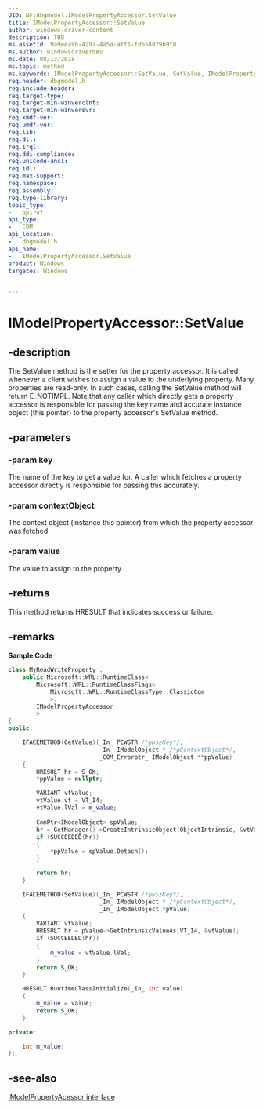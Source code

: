 ```yaml
---
UID: NF:dbgmodel.IModelPropertyAccessor.SetValue
title: IModelPropertyAccessor::SetValue
author: windows-driver-content
description: TBD
ms.assetid: 9a9eea9b-4297-4a5a-aff1-fd658d79b9f8
ms.author: windowsdriverdev
ms.date: 08/13/2018 
ms.topic: method
ms.keywords: IModelPropertyAccessor::SetValue, SetValue, IModelPropertyAccessor.SetValue, IModelPropertyAccessor::SetValue, IModelPropertyAccessor.SetValue
req.header: dbgmodel.h
req.include-header:
req.target-type:
req.target-min-winverclnt:
req.target-min-winversvr:
req.kmdf-ver:
req.umdf-ver:
req.lib:
req.dll:
req.irql: 
req.ddi-compliance:
req.unicode-ansi:
req.idl:
req.max-support:
req.namespace:
req.assembly:
req.type-library: 
topic_type: 
-	apiref
api_type: 
-	COM
api_location: 
-	dbgmodel.h
api_name: 
-	IModelPropertyAccessor.SetValue
product: Windows
targetos: Windows


---
```


# IModelPropertyAccessor::SetValue


## -description

The SetValue method is the setter for the property accessor. It is called whenever a client wishes to assign a value to the underlying property. Many properties are read-only. In such cases, calling the SetValue method will return E_NOTIMPL. Note that any caller which directly gets a property accessor is responsible for passing the key name and accurate instance object (this pointer) to the property accessor's SetValue method. 

## -parameters

### -param key
The name of the key to get a value for. A caller which fetches a property accessor directly is responsible for passing this accurately.

### -param contextObject
The context object (instance this pointer) from which the property accessor was fetched.

### -param value
The value to assign to the property.

## -returns
This method returns HRESULT that indicates success or failure.

## -remarks

**Sample Code**

```cpp
class MyReadWriteProperty :
    public Microsoft::WRL::RuntimeClass<
        Microsoft::WRL::RuntimeClassFlags<
            Microsoft::WRL::RuntimeClassType::ClassicCom
            >,
        IModelPropertyAccessor
        >
{
public:

    IFACEMETHOD(GetValue)(_In_ PCWSTR /*pwszKey*/, 
                          _In_ IModelObject * /*pContextObject*/, 
                          _COM_Errorptr_ IModelObject **ppValue)
    {
        HRESULT hr = S_OK;
        *ppValue = nullptr;

        VARIANT vtValue;
        vtValue.vt = VT_I4;
        vtValue.lVal = m_value;
        
        ComPtr<IModelObject> spValue;
        hr = GetManager()->CreateIntrinsicObject(ObjectIntrinsic, &vtValue, &spValue);
        if (SUCCEEDED(hr))
        {
            *ppValue = spValue.Detach();
        }

        return hr;
    }

    IFACEMETHOD(SetValue)(_In_ PCWSTR /*pwszKey*/, 
                          _In_ IModelObject * /*pContextObject*/, 
                          _In_ IModelObject *pValue)
    {
        VARIANT vtValue;
        HRESULT hr = pValue->GetIntrinsicValueAs(VT_I4, &vtValue);
        if (SUCCEEDED(hr))
        {
            m_value = vtValue.lVal;
        }
        return S_OK;
    }

    HRESULT RuntimeClassInitialize(_In_ int value)
    {
        m_value = value;
        return S_OK;
    }

private:

    int m_value;
};
```


## -see-also

[IModelPropertyAcessor interface](nn-dbgmodel-imodelpropertyaccessor.md)
